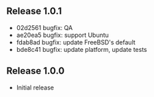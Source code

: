 ## Release 1.0.1

* 02d2561 bugfix: QA
* ae20ea5 bugfix: support Ubuntu
* fdab8ad bugfix: update FreeBSD's default
* bde8c41 bugfix: update platform, update tests

## Release 1.0.0

* Initial release
